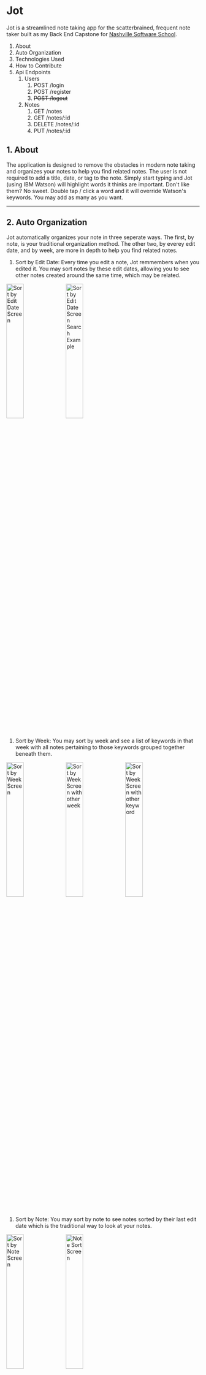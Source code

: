 # Jot


Jot is a streamlined note taking app for the scatterbrained, frequent note taker built as my Back End Capstone for [Nashville Software School](http://nashvillesoftwareschool.com/).  

1. About
1. Auto Organization
1. Technologies Used
1. How to Contribute
1. Api Endpoints
    1. Users
        1. POST /login
        1. POST /register
        1. ~~POST /logout~~
    1. Notes
        1. GET /notes
        1. GET /notes/:id
        1. DELETE /notes/:id
        1. PUT /notes/:id
## 1.  About
The application is designed to remove the obstacles in modern note taking and organizes your notes to help you find related notes.  The user is not required to add a title, date, or tag to the note.  Simply start typing and Jot (using IBM Watson) will highlight words it thinks are important.  Don't like them? No sweet.  Double tap / click a word and it will override Watson's keywords.  You may add as many as you want.

___

## 2. Auto Organization 
Jot automatically organizes your note in three seperate ways.  The first, by note, is your traditional organization method.  The other two, by everey edit date, and by week, are more in depth to help you find related notes.

1. Sort by Edit Date: Every time you edit a note, Jot remmembers when you edited it.  You may sort notes by these edit dates, allowing you to see other notes created around the same time, which may be related.

<img src="https://i.imgur.com/tzgudmx.png" alt="Sort by Edit Date Screen" style="width: 30%;"/>
<img src="https://i.imgur.com/kIJVJPS.png" alt="Sort by Edit Date Screen Search Example" style="width: 30%;"/>

1. Sort by Week: You may sort by week and see a list of keywords in that week with all notes pertaining to those keywords grouped together beneath them.

<img src="https://i.imgur.com/c9YKVY8.png" alt="Sort by Week Screen" style="width: 30%;"/>
<img src="https://i.imgur.com/M1SHaJr.png" alt="Sort by Week Screen with other week" style="width: 30%;"/>
<img src="https://i.imgur.com/saLp5tP.png" alt="Sort by Week Screen with other keyword" style="width: 30%;"/>

1. Sort by Note: You may sort by note to see notes sorted by their last edit date which is the traditional way to look at your notes.

<img src="https://i.imgur.com/nJ0CSGc.png" alt="Sort by Note Screen" style="width: 30%;"/>
<img src="https://i.imgur.com/2Uts5qp.png" alt="Note Sort Screen" style="width: 30%;"/>

___

## 3. Sleek Design
When you load Jot after logging in, Jot defaults to the note taking page with your cursor already in the textbox to allow you to start typing without any hinderance.  If you have logged in previously, it automatically will remember you giving you the quickest route to jotting down a thought.

<img src="https://i.imgur.com/OLjI5um.png" alt="Note Taking Screen" style="width: 30%;"/>
<img src="https://i.imgur.com/TtIDbtm.png" alt="Note Taking Screen" style="width: 30%;"/>

___

## 4. Easy on The Eyes
Jot is designed with an easy-going user interface and a desire to clutter the user's life as little as possible.  With each user's visual needs varying slightly, on top of the default simple styling, the user can change the font style and size, and how Jot highlights keywords.

<img src="https://i.imgur.com/UI8t3CP.png" alt="Option Screen" style="width: 30%;"/>
<img src="https://i.imgur.com/VRmsF7b.png" alt="Option Screen with Droopdown" style="width: 30%;"/>

___

## 5. Technologies Used
1. React / Redux
1. Material UI
1. Sequelize
1. PostgreSQL
1. Axios
1. Watson Natural Language Understanding
1. Passport (with JSON Web Tokens)
1. Bcrypt

___

## 6. How to Contribute
1. Fork the project to your GitHub
1. Clone the project
1. Create `server/config/watsonConfig.js`
1.  Provide your own credentials in it in the below pattern

```
module.exports = {
  "username": "[your username]",
  "password": "[your password]",
  "version": '[your version]',
  "url": 'https://gateway.watsonplatform.net/natural-language-understanding/api/'
};
```

1. Create a new PostgreSQL database.
1. Create the file  `/sequelize/config/config.json`. 
1. In that file, provide the credentials to the PostgreSQL database you made.

```
{
  "development": {
    "username": "Tim",
    "password": "postgres",
    "database": "jot",
    "host": "127.0.0.1",
    "dialect": "postgres"
  },
  "test": {
    "username": "Tim",
    "password": "postgres",
    "database": "jot",
    "host": "127.0.0.1",
    "dialect": "postgres"
  },
  "production": {
    "username": "Tim",
    "password": "postgres",
    "database": "jot",
    "host": "127.0.0.1",
    "dialect": "postgres"
  }
}
```

1. Run `npm run buildDb`
1. In another window, run `nodemon server/server.js` to start the node server.
1. In the same window, run `npm start` to start the react development server.
1. You're ready to start modifying the project!  Running npm start should open up a browser window.  If not, navigate to `http://localhost:3000/`.

___

## 7. API Endpoints
This api is consumed via the Jot front end and is only meant to be used with Jot.

1. Authorization
1. Users
    1. POST /login
    1. POST /register
    1. ~~POST /logout~~
1. Notes
    1. GET /notes
    1. GET /notes/:id
    1. DELETE /notes/:id
    1. PUT /notes/:id

### 1. Authorization
Endpoints denoted with '*' require you to be logged in require a JSON Web Token Authorization header with a body of `Bearer {your_token}`.
### 2. Users

#### POST /login
##### Example Request Body
If successful, returns the user information and a json web token that when attached to the header of other requests will allow the user to access the endpoints.  See the Authorization section.

```
{
  "email": [your email],
  "password": [your password]
}
```
##### Example return if successful
```
{
    "user": {
        "id": 1,
        "display_name": "Tim",
        "password": "$2a$08$PUYDqcuQWeFO771NSuJHkOmzpjXrvzRW6XaOK9WvFtT9MNxOqmvNi",
        "email": "a@a.com",
        "creation_date": "1970-01-18T15:38:40.916Z",
        "Option": {
            "id": 1,
            "font_size": "small",
            "font_style": "sans-serif",
            "auto_keyword_style": "bold",
            "user_keyword_style": "italic",
            "user_id": 1
        }
    },
    "token": [your json web token]
}
```
#### POST /register
Registers a new user, and if successful, returns the new user's information and web token to be used as their future authentication.
###### Example Request Body
```
{
	"email": "a@dd.com",
	"password": "password123",
	"display_name": "Joe",
	"confirm": "password123"
}
```
##### Example Return Body
```
{
    "user": {
        "id": 3,
        "display_name": "Joe",
        "email": "a@dd.com",
        "creation_date": "2018-05-17T19:25:15.635Z",
        "Option": {
            "id": 3,
            "font_size": "small",
            "font_style": "sans-serif",
            "auto_keyword_style": "italic",
            "user_keyword_style": "bold",
            "user_id": 3
        }
    },
    "token": [your json web token]
}
```
#### POST /logout
Depricated.

#### * GET /currentUser
Returns the user's basic information and their options.
##### Example return if successful
```
{
    "id": 1,
    "display_name": "Tim",
    "email": "a@a.com",
    "creation_date": "1970-01-18T15:38:40.916Z",
    "Option": {
        "font_size": "small",
        "font_style": "sans-serif",
        "auto_keyword_style": "italic",
        "user_keyword_style": "bold"
    }
}
```
#### * PATCH /currentUser
Updates the user's settings.  One or all four options may be sent in a patch.
##### Example Request Body
```
{
    "font_size": "small",
    "font_style": "sans-serif",
    "auto_keyword_style": "italic",
    "user_keyword_style": "bold"
}
```

##### Example return if successful
```
{
    "id": 1,
    "display_name": "Tim",
    "email": "a@a.com",
    "creation_date": "1970-01-18T15:38:40.916Z",
    "Option": {
       [ "font_size": "small",
        "font_style": "sans-serif",
        "auto_keyword_style": "bold",
        "user_keyword_style": "italic"]
    }
}
```
___
### 3. Notes
#### * GET /notes/
Returns all given user's notes with all keywords and each note's most recent edit date.

To group by keywords by week add `?weekView=true`  
To sort by all edit dates add `?dateView=true`
##### Example return if successful
```
[
  {
    "id": 1,
    "text": "This is an example note.",
    "user_id": 1,
    "Keywords": [
      {
        "id": 1,
        "keyword": "example",
        "user_selected": true,
        "note_id": 1
      },
      {
        "id": 2,
        "keyword": "note",
        "user_selected": true,
        "note_id": 1
      }
    ],
    "Note_Dates": [
      {
        "id": 1,
        "edit_date": "2018-04-30T21:27:14.209Z",
        "note_id": 1
      }
    ]
  }
]
```
#### * GET /notes/:id 
Returns given note with all keywords and its most recent edit date.
##### Example return if successful
```
[
  {
    "id": 1,
    "text": "This is an example note.",
    "user_id": 1,
    "Keywords": [
      {
        "id": 1,
        "keyword": "example",
        "user_selected": true,
        "note_id": 1
      },
      {
        "id": 2,
        "keyword": "note",
        "user_selected": true,
        "note_id": 1
      }
    ],
    "Note_Dates": [
      {
        "id": 1,
        "edit_date": "2018-04-30T21:27:14.209Z",
        "note_id": 1
      }
    ]
  }
]
```
#### * DELETE /notes/:id
Deletes the specified note.  Returns the number of rows deleted.  If none were deleted, 0 is returned.
##### Example return if successful
```
1
```

#### * PUT /notes/:id
Creates or edits the note at the given id, escaping single quotes in the note; creates the keywords from the keyword array, or if no keyword array is sent, it uses IBM Watson to generate them; and finally adds a new date_edit entry if it has not been edited within the last 24 hours.
##### Example Request Body
```
{
  "text": "This is a note",
  "keywords": ['this', 'note']
}
```

Returns 200 if successful.
___